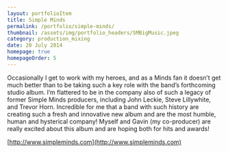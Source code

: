 ```yaml
---
layout: portfolioItem
title: Simple Minds
permalink: /portfolio/simple-minds/
thumbnail: /assets/img/portfolio_headers/SMBigMusic.jpeg
category: production_mixing
date: 20 July 2014
homepage: true
homepageOrder: 5
---
```


Occasionally I get to work with my heroes, and as a Minds fan it doesn’t get much better than to be taking such a key role with the band’s forthcoming studio album. I’m flattered to be in the company also of such a legacy of former Simple Minds producers, including John Leckie, Steve Lillywhite, and Trevor Horn. Incredible for me that a band with such history are creating such a fresh and innovative new album and are the most humble, human and hysterical company! Myself and Gavin (my co-producer) are really excited about this album and are hoping both for hits and awards!

[http://www.simpleminds.com](http://www.simpleminds.com)